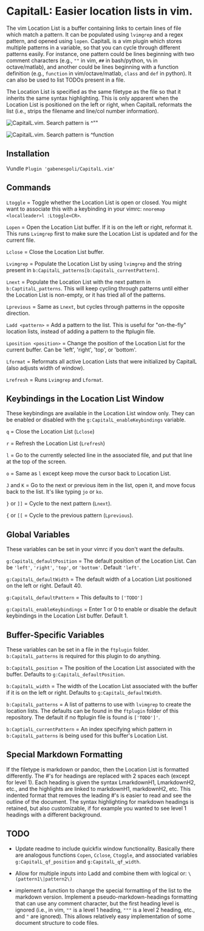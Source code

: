 # CapitalL: Easier location lists in vim.

The vim Location List is a buffer containing links to certain lines of file which match a pattern. It can be populated using `lvimgrep` and a regex pattern, and opened using `lopen`. CapitalL is a vim plugin which stores multiple patterns in a variable, so that you can cycle through different patterns easily. For instance, one pattern could be lines beginning with two comment characters (e.g., `""` in vim, `##` in bash/python, `%%` in octave/matlab), and another could be lines beginning with a function definition (e.g., `function` in vim/octave/matlab, `class` and `def` in python). It can also be used to list TODOs present in a file.

The Location List is specified as the same filetype as the file so that it inherits the same syntax highlighting. This is only apparent when the Location List is positioned on the left or right, when CapitalL reformats the list (i.e., strips the filename and line/col number information).

![CapitalL.vim. Search pattern is ^\"\"](http://i.imgur.com/nAOs0em.png)

![CapitalL.vim. Search pattern is ^function](http://i.imgur.com/B4o7yFi.png)

## Installation

Vundle `Plugin 'gabenespoli/CapitalL.vim'`

## Commands

`Ltoggle` = Toggle whether the Location List is open or closed. You might want to associate this with a keybinding in your vimrc: `nnoremap <localleader>l :Ltoggle<CR>`.

`Lopen` = Open the Location List buffer. If it is on the left or right, reformat it. This runs `Lvimgrep` first to make sure the Location List is updated and for the current file.

`Lclose` = Close the Location List buffer.

`Lvimgrep` = Populate the Location List by using `lvimgrep` and the string present in `b:CapitalL_patterns[b:CapitalL_currentPattern]`.

`Lnext` = Populate the Location List with the next pattern in `b:CaptitalL_patterns`. This will keep cycling through patterns until either the Location List is non-empty, or it has tried all of the patterns.

`Lprevious` = Same as `Lnext`, but cycles through patterns in the opposite direction.

`Ladd <pattern>` = Add a pattern to the list. This is useful for "on-the-fly" location lists, instead of adding a pattern to the ftplugin file.

`Lposition <position>` = Change the position of the Location List for the current buffer. Can be 'left', 'right', 'top', or 'bottom'.

`Lformat` = Reformats all active Location Lists that were initialized by CapitalL (also adjusts width of window).

`Lrefresh` = Runs `Lvimgrep` and `Lformat`.

## Keybindings in the Location List Window

These keybindings are available in the Location List window only. They can be enabled or disabled with the `g:CapitalL_enableKeybindings` variable.

`q` = Close the Location List (`Lclose`)

`r` = Refresh the Location List (`Lrefresh`)

`l` = Go to the currently selected line in the associated file, and put that line at the top of the screen.

`o` = Same as `l` except keep move the cursor back to Location List.

`J` and `K` = Go to the next or previous item in the list, open it, and move focus back to the list. It's like typing `jo` or `ko`.

`}` or `]]` = Cycle to the next pattern (`Lnext`).

`{` or `[[` = Cycle to the previous pattern (`Lprevious`).

## Global Variables

These variables can be set in your vimrc if you don't want the defaults.

`g:CapitalL_defaultPosition` = The default position of the Location List. Can be `'left'`, `'right'`, `'top'`, or `'bottom'`. Default `'left'`.

`g:CapitalL_defaultWidth` = The default width of a Location List positioned on the left or right. Default 40.

`g:CapitalL_defaultPattern` = This defaults to `['TODO']`

`g:CapitalL_enableKeybindings` = Enter 1 or 0 to enable or disable the default keybindings in the Location List buffer. Default 1.

## Buffer-Specific Variables

These variables can be set in a file in the `ftplugin` folder. `b:CapitalL_patterns` is required for this plugin to do anything.

`b:CapitalL_position` = The position of the Location List associated with the buffer. Defaults to `g:CapitalL_defaultPosition`.

`b:CapitalL_width` = The width of the Location List associated with the buffer if it is on the left or right. Defaults to `g:CapitalL_defaultWidth`.

`b:CapitalL_patterns` = A list of patterns to use with `lvimgrep` to create the location lists. The defaults can be found in the `ftplugin` folder of this repository. The default if no ftplugin file is found is `['TODO']'`.

`b:CaptialL_currentPattern` = An index specifying which pattern in `b:CapitalL_patterns` is being used for this buffer's Location List.

## Special Markdown Formatting

If the filetype is markdown or pandoc, then the Location List is formatted differently. The #'s for headings are replaced with 2 spaces each (except for level 1). Each heading is given the syntax LmarkdownH1, LmarkdownH2, etc., and the highlights are linked to markdownH1, markdownH2, etc. This indented format that removes the leading #'s is easier to read and see the outline of the document. The syntax highlighting for markdown headings is retained, but also customizable, if for example you wanted to see level 1 headings with a different background.

## TODO

- Update readme to include quickfix window functionality. Basically there are analogous functions `Copen`, `Cclose`, `Ctoggle`, and associated variables `g:CapitalL_qf_position` and `g:CapitalL_qf_width`.

- Allow for multiple inputs into Ladd and combine them with logical or: `\(pattern1\|pattern2\)`

- implement a function to change the special formatting of the list to the markdown version. Implement a pseudo-markdown-headings formatting that can use any comment character, but the first heading level is ignored (i.e., in vim, `""` is a level 1 heading, `"""` is a level 2 heading, etc., and `"` are ignored). This allows relatively easy implementation of some document structure to code files.
